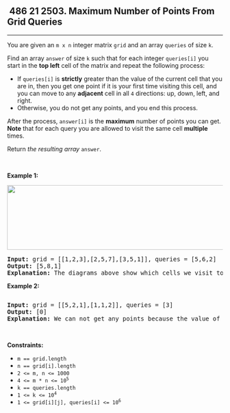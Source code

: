 <h2> 486 21
2503. Maximum Number of Points From Grid Queries</h2><hr><div><p>You are given an <code>m x n</code> integer matrix <code>grid</code> and an array <code>queries</code> of size <code>k</code>.</p>

<p>Find an array <code>answer</code> of size <code>k</code> such that for each integer <code>queries[i]</code> you start in the <strong>top left</strong> cell of the matrix and repeat the following process:</p>

<ul>
	<li>If <code>queries[i]</code> is <strong>strictly</strong> greater than the value of the current cell that you are in, then you get one point if it is your first time visiting this cell, and you can move to any <strong>adjacent</strong> cell in all <code>4</code> directions: up, down, left, and right.</li>
	<li>Otherwise, you do not get any points, and you end this process.</li>
</ul>

<p>After the process, <code>answer[i]</code> is the <strong>maximum</strong> number of points you can get. <strong>Note</strong> that for each query you are allowed to visit the same cell <strong>multiple</strong> times.</p>

<p>Return <em>the resulting array</em> <code>answer</code>.</p>

<p>&nbsp;</p>
<p><strong class="example">Example 1:</strong></p>
<img alt="" src="https://assets.leetcode.com/uploads/2022/10/19/yetgriddrawio.png" style="width: 571px; height: 151px;">
<pre><strong>Input:</strong> grid = [[1,2,3],[2,5,7],[3,5,1]], queries = [5,6,2]
<strong>Output:</strong> [5,8,1]
<strong>Explanation:</strong> The diagrams above show which cells we visit to get points for each query.</pre>

<p><strong class="example">Example 2:</strong></p>
<img alt="" src="https://assets.leetcode.com/uploads/2022/10/20/yetgriddrawio-2.png">
<pre><strong>Input:</strong> grid = [[5,2,1],[1,1,2]], queries = [3]
<strong>Output:</strong> [0]
<strong>Explanation:</strong> We can not get any points because the value of the top left cell is already greater than or equal to 3.
</pre>

<p>&nbsp;</p>
<p><strong>Constraints:</strong></p>

<ul>
	<li><code>m == grid.length</code></li>
	<li><code>n == grid[i].length</code></li>
	<li><code>2 &lt;= m, n &lt;= 1000</code></li>
	<li><code>4 &lt;= m * n &lt;= 10<sup>5</sup></code></li>
	<li><code>k == queries.length</code></li>
	<li><code>1 &lt;= k &lt;= 10<sup>4</sup></code></li>
	<li><code>1 &lt;= grid[i][j], queries[i] &lt;= 10<sup>6</sup></code></li>
</ul>
</div>